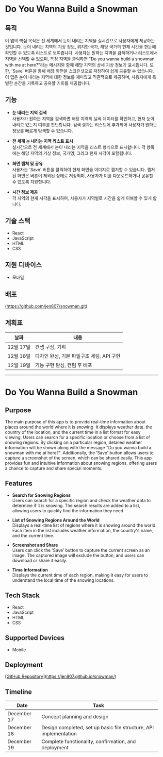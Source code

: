 # Do You Wanna Build a Snowman

## 목적

이 앱의 핵심 목적은 전 세계에서 눈이 내리는 지역을 실시간으로 사용자에게 제공하는 것입니다. 눈이 내리는 지역의 기상 정보, 위치한 국가, 해당 국가의 현재 시간을 한눈에 확인할 수 있도록 리스트로 보여줍니다. 사용자는 원하는 지역을 검색하거나 리스트에서 지역을 선택할 수 있으며, 특정 지역을 클릭하면 "Do you wanna build a snowman with me at here?"라는 메시지와 함께 해당 지역의 상세 기상 정보가 표시됩니다. 또한, 'Save' 버튼을 통해 해당 화면을 스크린샷으로 저장하여 쉽게 공유할 수 있습니다. 이 앱은 눈이 내리는 지역에 대한 정보를 재미있고 직관적으로 제공하며, 사용자에게 특별한 순간을 기록하고 공유할 기회를 제공합니다.

## 기능

- **눈 내리는 지역 검색**  
  사용자가 원하는 지역을 검색하면 해당 지역의 날씨 데이터를 확인하고, 현재 눈이 내리고 있는지 여부를 판단합니다. 검색 결과는 리스트에 추가되어 사용자가 원하는 정보를 빠르게 탐색할 수 있습니다.

- **전 세계 눈 내리는 지역 리스트 표시**  
  실시간으로 전 세계에서 눈이 내리는 지역을 리스트 형식으로 표시합니다. 각 항목에는 해당 지역의 기상 정보, 국가명, 그리고 현재 시각이 포함됩니다.

- **화면 캡처 및 공유**  
  사용자는 'Save' 버튼을 클릭하여 현재 화면을 이미지로 캡처할 수 있습니다. 캡처된 화면은 버튼이 제외된 상태로 저장되며, 사용자가 이를 다운로드하거나 공유할 수 있도록 지원합니다.

- **시간 정보 제공**  
  각 지역의 현재 시각을 표시하여, 사용자가 지역별로 시간을 쉽게 이해할 수 있게 합니다.

## 기술 스택

- React
- JavaScript
- HTML
- CSS

## 지원 디바이스

- 모바일

## 배포
[(https://github.com/jen807/snowman.git)](https://jen807.github.io/snowman/)

## 계획표

| 날짜      | 내용                                      |
| --------- | ----------------------------------------- |
| 12월 17일 | 컨셉 구상, 기획                           |
| 12월 18일 | 디자인 완성, 기본 파일구조 세팅, API 구현 |
| 12월 19일 | 기능 구현 완성, 컨펌 후 배포              |

---------------------------------------------------------------------------------------------------------------------


# Do You Wanna Build a Snowman

## Purpose

The main purpose of this app is to provide real-time information about places around the world where it is snowing. It displays weather data, the country of the location, and the current time in a list format for easy viewing. Users can search for a specific location or choose from a list of snowing regions. By clicking on a particular region, detailed weather information will be shown along with the message "Do you wanna build a snowman with me at here?". Additionally, the 'Save' button allows users to capture a screenshot of the screen, which can be shared easily. This app provides fun and intuitive information about snowing regions, offering users a chance to capture and share special moments.

## Features

- **Search for Snowing Regions**  
  Users can search for a specific region and check the weather data to determine if it is snowing. The search results are added to a list, allowing users to quickly find the information they need.

- **List of Snowing Regions Around the World**  
  Displays a real-time list of regions where it is snowing around the world. Each item in the list includes weather information, the country's name, and the current time.

- **Screenshot and Share**  
  Users can click the 'Save' button to capture the current screen as an image. The captured image will exclude the button, and users can download or share it easily.

- **Time Information**  
  Displays the current time of each region, making it easy for users to understand the local time of the snowing locations.

## Tech Stack

- React
- JavaScript
- HTML
- CSS

## Supported Devices

- Mobile

## Deployment

[[GitHub Repository](https://github.com/jen807/snowman.git)](https://jen807.github.io/snowman/)

## Timeline

| Date        | Task                                |
|-------------|-------------------------------------|
| December 17 | Concept planning and design         |
| December 18 | Design completed, set up basic file structure, API implementation |
| December 19 | Complete functionality, confirmation, and deployment |

